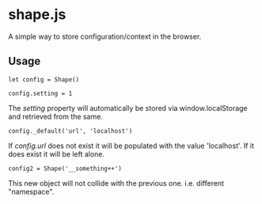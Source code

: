 # shape.js
A simple way to store configuration/context in the browser.

## Usage

```
let config = Shape()

config.setting = 1
```

The _setting_ property will automatically be stored via window.localStorage and retrieved from the same.

```
config._default('url', 'localhost')
```

If _config.url_ does not exist it will be populated with the value 'localhost'.
If it does exist it will be left alone.

```
config2 = Shape('__something++')
```

This new object will not collide with the previous one.
i.e. different "namespace".
